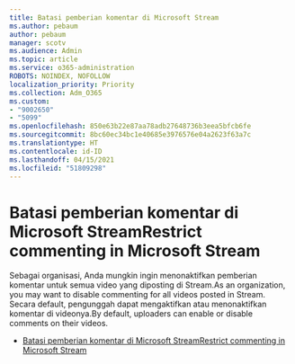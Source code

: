 ```yaml
---
title: Batasi pemberian komentar di Microsoft Stream
ms.author: pebaum
author: pebaum
manager: scotv
ms.audience: Admin
ms.topic: article
ms.service: o365-administration
ROBOTS: NOINDEX, NOFOLLOW
localization_priority: Priority
ms.collection: Adm_O365
ms.custom:
- "9002650"
- "5099"
ms.openlocfilehash: 850e63b22e87aa78adb27648736b3eea5bfcb6fe
ms.sourcegitcommit: 8bc60ec34bc1e40685e3976576e04a2623f63a7c
ms.translationtype: HT
ms.contentlocale: id-ID
ms.lasthandoff: 04/15/2021
ms.locfileid: "51809298"
---
```

# <a name="restrict-commenting-in-microsoft-stream"></a><span data-ttu-id="379b5-102">Batasi pemberian komentar di Microsoft Stream</span><span class="sxs-lookup"><span data-stu-id="379b5-102">Restrict commenting in Microsoft Stream</span></span>

<span data-ttu-id="379b5-103">Sebagai organisasi, Anda mungkin ingin menonaktifkan pemberian komentar untuk semua video yang diposting di Stream.</span><span class="sxs-lookup"><span data-stu-id="379b5-103">As an organization, you may want to disable commenting for all videos posted in Stream.</span></span> <span data-ttu-id="379b5-104">Secara default, pengunggah dapat mengaktifkan atau menonaktifkan komentar di videonya.</span><span class="sxs-lookup"><span data-stu-id="379b5-104">By default, uploaders can enable or disable comments on their videos.</span></span>

- [<span data-ttu-id="379b5-105">Batasi pemberian komentar di Microsoft Stream</span><span class="sxs-lookup"><span data-stu-id="379b5-105">Restrict commenting in Microsoft Stream</span></span>](https://docs.microsoft.com/stream/portal-disable-comments)
